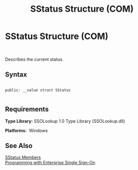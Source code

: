﻿---
title: SStatus Structure (COM)
TOCTitle: SStatus Structure (COM)
ms:assetid: af4f8b8a-f781-4e2a-9503-a0780daad873
ms:mtpsurl: https://msdn.microsoft.com/en-us/library/Aa705202(v=BTS.80)
ms:contentKeyID: 51530551
ms.date: 08/30/2017
mtps_version: v=BTS.80
---

# SStatus Structure (COM)

 

Describes the current status.

## Syntax

``` 
  
public: __value struct SStatus  
  
```

## Requirements

**Type Library:** SSOLookup 1.0 Type Library (SSOLookup.dll)

**Platforms:**  Windows

## See Also

[SStatus Members](sstatus-members.md)  
[Programming with Enterprise Single Sign-On](https://msdn.microsoft.com/library/aa704508\(v=bts.80\))

